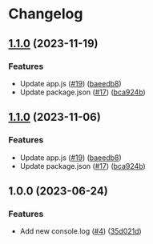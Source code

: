 # Changelog

## [1.1.0](https://github.com/RicardoE105/testing-actions-2/compare/backend-middleware-v1.0.0...backend-middleware-v1.1.0) (2023-11-19)


### Features

* Update app.js ([#19](https://github.com/RicardoE105/testing-actions-2/issues/19)) ([baeedb8](https://github.com/RicardoE105/testing-actions-2/commit/baeedb8c2a1e28909a830412d44c631e8888d471))
* Update package.json ([#17](https://github.com/RicardoE105/testing-actions-2/issues/17)) ([bca924b](https://github.com/RicardoE105/testing-actions-2/commit/bca924b036bf9005921179cf7a6bef96903930d0))

## [1.1.0](https://github.com/RicardoE105/testing-actions-2/compare/backend-middleware-v1.0.0...backend-middleware-v1.1.0) (2023-11-06)


### Features

* Update app.js ([#19](https://github.com/RicardoE105/testing-actions-2/issues/19)) ([baeedb8](https://github.com/RicardoE105/testing-actions-2/commit/baeedb8c2a1e28909a830412d44c631e8888d471))
* Update package.json ([#17](https://github.com/RicardoE105/testing-actions-2/issues/17)) ([bca924b](https://github.com/RicardoE105/testing-actions-2/commit/bca924b036bf9005921179cf7a6bef96903930d0))

## 1.0.0 (2023-06-24)


### Features

* Add new console.log ([#4](https://github.com/RicardoE105/testing-actions-2/issues/4)) ([35d021d](https://github.com/RicardoE105/testing-actions-2/commit/35d021d49d791ab5e08d3c4a3dacd47c7e5fd5b9))
